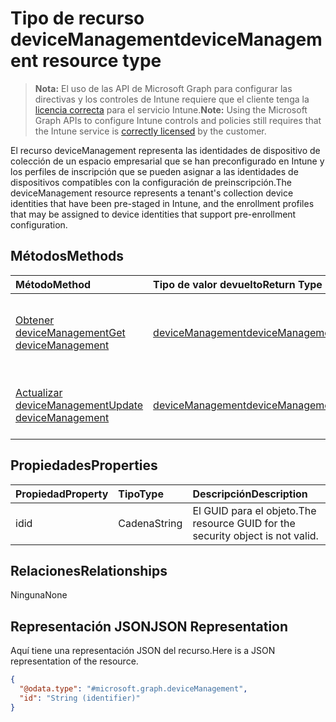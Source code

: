 # <a name="devicemanagement-resource-type"></a><span data-ttu-id="892b1-101">Tipo de recurso deviceManagement</span><span class="sxs-lookup"><span data-stu-id="892b1-101">deviceManagement resource type</span></span>

> <span data-ttu-id="892b1-102">**Nota:** El uso de las API de Microsoft Graph para configurar las directivas y los controles de Intune requiere que el cliente tenga la [licencia correcta](https://go.microsoft.com/fwlink/?linkid=839381) para el servicio Intune.</span><span class="sxs-lookup"><span data-stu-id="892b1-102">**Note:** Using the Microsoft Graph APIs to configure Intune controls and policies still requires that the Intune service is [correctly licensed](https://go.microsoft.com/fwlink/?linkid=839381) by the customer.</span></span>

<span data-ttu-id="892b1-103">El recurso deviceManagement representa las identidades de dispositivo de colección de un espacio empresarial que se han preconfigurado en Intune y los perfiles de inscripción que se pueden asignar a las identidades de dispositivos compatibles con la configuración de preinscripción.</span><span class="sxs-lookup"><span data-stu-id="892b1-103">The deviceManagement resource represents a tenant's collection device identities that have been pre-staged in Intune, and the enrollment profiles that may be assigned to device identities that support pre-enrollment configuration.</span></span>
## <a name="methods"></a><span data-ttu-id="892b1-104">Métodos</span><span class="sxs-lookup"><span data-stu-id="892b1-104">Methods</span></span>
|<span data-ttu-id="892b1-105">Método</span><span class="sxs-lookup"><span data-stu-id="892b1-105">Method</span></span>|<span data-ttu-id="892b1-106">Tipo de valor devuelto</span><span class="sxs-lookup"><span data-stu-id="892b1-106">Return Type</span></span>|<span data-ttu-id="892b1-107">Descripción</span><span class="sxs-lookup"><span data-stu-id="892b1-107">Description</span></span>|
|:---|:---|:---|
|[<span data-ttu-id="892b1-108">Obtener deviceManagement</span><span class="sxs-lookup"><span data-stu-id="892b1-108">Get deviceManagement</span></span>](../api/intune_enrollment_devicemanagement_get.md)|[<span data-ttu-id="892b1-109">deviceManagement</span><span class="sxs-lookup"><span data-stu-id="892b1-109">deviceManagement</span></span>](../resources/intune_enrollment_devicemanagement.md)|<span data-ttu-id="892b1-110">Lea las propiedades y las relaciones del objeto [deviceManagement](../resources/intune_enrollment_devicemanagement.md).</span><span class="sxs-lookup"><span data-stu-id="892b1-110">Read properties and relationships of [plannerTaskDetails](../resources/intune_enrollment_devicemanagement.md) object.</span></span>|
|[<span data-ttu-id="892b1-111">Actualizar deviceManagement</span><span class="sxs-lookup"><span data-stu-id="892b1-111">Update deviceManagement</span></span>](../api/intune_enrollment_devicemanagement_update.md)|[<span data-ttu-id="892b1-112">deviceManagement</span><span class="sxs-lookup"><span data-stu-id="892b1-112">deviceManagement</span></span>](../resources/intune_enrollment_devicemanagement.md)|<span data-ttu-id="892b1-113">Actualice las propiedades de un objeto [deviceManagement](../resources/intune_enrollment_devicemanagement.md).</span><span class="sxs-lookup"><span data-stu-id="892b1-113">Update the properties of a [calendar](../resources/intune_enrollment_devicemanagement.md) object.</span></span>|

## <a name="properties"></a><span data-ttu-id="892b1-114">Propiedades</span><span class="sxs-lookup"><span data-stu-id="892b1-114">Properties</span></span>
|<span data-ttu-id="892b1-115">Propiedad</span><span class="sxs-lookup"><span data-stu-id="892b1-115">Property</span></span>|<span data-ttu-id="892b1-116">Tipo</span><span class="sxs-lookup"><span data-stu-id="892b1-116">Type</span></span>|<span data-ttu-id="892b1-117">Descripción</span><span class="sxs-lookup"><span data-stu-id="892b1-117">Description</span></span>|
|:---|:---|:---|
|<span data-ttu-id="892b1-118">id</span><span class="sxs-lookup"><span data-stu-id="892b1-118">id</span></span>|<span data-ttu-id="892b1-119">Cadena</span><span class="sxs-lookup"><span data-stu-id="892b1-119">String</span></span>|<span data-ttu-id="892b1-120">El GUID para el objeto.</span><span class="sxs-lookup"><span data-stu-id="892b1-120">The resource GUID for the security object is not valid.</span></span>|

## <a name="relationships"></a><span data-ttu-id="892b1-121">Relaciones</span><span class="sxs-lookup"><span data-stu-id="892b1-121">Relationships</span></span>
<span data-ttu-id="892b1-122">Ninguna</span><span class="sxs-lookup"><span data-stu-id="892b1-122">None</span></span>
## <a name="json-representation"></a><span data-ttu-id="892b1-123">Representación JSON</span><span class="sxs-lookup"><span data-stu-id="892b1-123">JSON Representation</span></span>
<span data-ttu-id="892b1-124">Aquí tiene una representación JSON del recurso.</span><span class="sxs-lookup"><span data-stu-id="892b1-124">Here is a JSON representation of the resource.</span></span>
<!-- {
  "blockType": "resource",
  "keyProperty": "id",
  "@odata.type": "microsoft.graph.deviceManagement"
}
-->
``` json
{
  "@odata.type": "#microsoft.graph.deviceManagement",
  "id": "String (identifier)"
}
```



